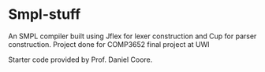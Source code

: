 # Smpl-stuff
An SMPL compiler built using Jflex for lexer construction and Cup for parser construction.
Project done for COMP3652 final project at UWI

Starter code provided by Prof. Daniel Coore.
